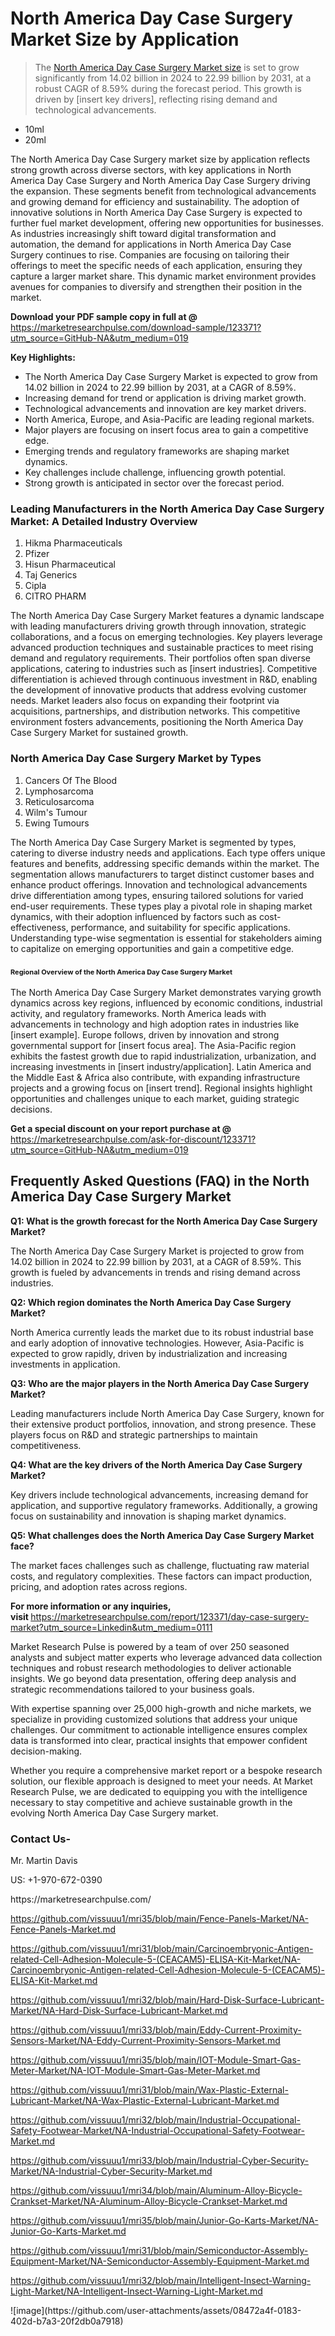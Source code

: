 <h1>North America Day Case Surgery Market&nbsp;Size by Application</h1><blockquote><p>The <a href="https://marketresearchpulse.com/download-sample/123371?utm_source=GitHub-NA&amp;utm_medium=019">North America Day Case Surgery Market size</a> is set to grow significantly from 14.02 billion in 2024 to 22.99 billion by 2031, at a robust CAGR of 8.59% during the forecast period. This growth is driven by [insert key drivers], reflecting rising demand and technological advancements.</p></blockquote><ul><li>10ml<li> 20ml</li></ul><p>The North America Day Case Surgery market size by application reflects strong growth across diverse sectors, with key applications in North America Day Case Surgery and North America Day Case Surgery driving the expansion. These segments benefit from technological advancements and growing demand for efficiency and sustainability. The adoption of innovative solutions in North America Day Case Surgery is expected to further fuel market development, offering new opportunities for businesses. As industries increasingly shift toward digital transformation and automation, the demand for applications in North America Day Case Surgery continues to rise. Companies are focusing on tailoring their offerings to meet the specific needs of each application, ensuring they capture a larger market share. This dynamic market environment provides avenues for companies to diversify and strengthen their position in the market.</p><p><strong>Download your PDF sample copy in full at @ </strong><a href="https://marketresearchpulse.com/download-sample/123371?utm_source=GitHub-NA&amp;utm_medium=019">https://marketresearchpulse.com/download-sample/123371?utm_source=GitHub-NA&amp;utm_medium=019</a></p><p><strong>Key Highlights: </strong></p><ul><li>The North America Day Case Surgery Market is expected to grow from 14.02 billion in 2024 to 22.99 billion by 2031, at a CAGR of 8.59%.</li><li>Increasing demand for trend or application is driving market growth.</li><li>Technological advancements and innovation are key market drivers.</li><li>North America, Europe, and Asia-Pacific are leading regional markets.</li><li>Major players are focusing on insert focus area to gain a competitive edge.</li><li>Emerging trends and regulatory frameworks are shaping market dynamics.</li><li>Key challenges include challenge, influencing growth potential.</li><li>Strong growth is anticipated in sector over the forecast period.</li></ul><h3>Leading Manufacturers in the North America Day Case Surgery Market: A Detailed Industry Overview</h3><ol><li>Hikma Pharmaceuticals</li><li>Pfizer</li><li>Hisun Pharmaceutical</li><li>Taj Generics</li><li>Cipla</li><li>CITRO PHARM</li></ol><div class="flex max-w-full flex-col flex-grow"><div class="min-h-8 text-message flex w-full flex-col items-end gap-2 whitespace-normal break-words [.text-message+&amp;]:mt-5" dir="auto" data-message-author-role="assistant" data-message-id="fd8432e4-4910-450d-b182-61b7bfb0a01f" data-message-model-slug="gpt-4o"><div class="flex w-full flex-col gap-1 empty:hidden first:pt-[3px]"><div class="markdown prose w-full break-words dark:prose-invert light"><p>The North America Day Case Surgery Market features a dynamic landscape with leading manufacturers driving growth through innovation, strategic collaborations, and a focus on emerging technologies. Key players leverage advanced production techniques and sustainable practices to meet rising demand and regulatory requirements. Their portfolios often span diverse applications, catering to industries such as [insert industries]. Competitive differentiation is achieved through continuous investment in R&amp;D, enabling the development of innovative products that address evolving customer needs. Market leaders also focus on expanding their footprint via acquisitions, partnerships, and distribution networks. This competitive environment fosters advancements, positioning the North America Day Case Surgery Market for sustained growth.</p></div></div></div></div><h3>North America Day Case Surgery Market by Types</h3><ol><li>Cancers Of The Blood<li> Lymphosarcoma<li> Reticulosarcoma<li> Wilm's Tumour<li> Ewing Tumours</li></ol><div class="flex max-w-full flex-col flex-grow"><div class="min-h-8 text-message flex w-full flex-col items-end gap-2 whitespace-normal break-words [.text-message+&amp;]:mt-5" dir="auto" data-message-author-role="assistant" data-message-id="084470be-0bb7-4664-bddf-5156b4f41249" data-message-model-slug="gpt-4o-mini"><div class="flex w-full flex-col gap-1 empty:hidden first:pt-[3px]"><div class="markdown prose w-full break-words dark:prose-invert light"><p>The North America Day Case Surgery Market is segmented by types, catering to diverse industry needs and applications. Each type offers unique features and benefits, addressing specific demands within the market. The segmentation allows manufacturers to target distinct customer bases and enhance product offerings. Innovation and technological advancements drive differentiation among types, ensuring tailored solutions for varied end-user requirements. These types play a pivotal role in shaping market dynamics, with their adoption influenced by factors such as cost-effectiveness, performance, and suitability for specific applications. Understanding type-wise segmentation is essential for stakeholders aiming to capitalize on emerging opportunities and gain a competitive edge.</p></div></div></div></div><h3><span style="font-size: 11px;">Regional Overview of the North America Day Case Surgery Market</span></h3><div class="flex max-w-full flex-col flex-grow"><div class="min-h-8 text-message flex w-full flex-col items-end gap-2 whitespace-normal break-words [.text-message+&amp;]:mt-5" dir="auto" data-message-author-role="assistant" data-message-id="e9038762-ce64-4e30-91c9-9bd413514231" data-message-model-slug="gpt-4o-mini"><div class="flex w-full flex-col gap-1 empty:hidden first:pt-[3px]"><div class="markdown prose w-full break-words dark:prose-invert light"><p>The North America Day Case Surgery Market demonstrates varying growth dynamics across key regions, influenced by economic conditions, industrial activity, and regulatory frameworks. North America leads with advancements in technology and high adoption rates in industries like [insert example]. Europe follows, driven by innovation and strong governmental support for [insert focus area]. The Asia-Pacific region exhibits the fastest growth due to rapid industrialization, urbanization, and increasing investments in [insert industry/application]. Latin America and the Middle East &amp; Africa also contribute, with expanding infrastructure projects and a growing focus on [insert trend]. Regional insights highlight opportunities and challenges unique to each market, guiding strategic decisions.</p></div></div></div></div><p><strong>Get a special discount on your report purchase at @ </strong><a href="https://marketresearchpulse.com/ask-for-discount/123371?utm_source=GitHub-NA&amp;utm_medium=019">https://marketresearchpulse.com/ask-for-discount/123371?utm_source=GitHub-NA&amp;utm_medium=019</a></p><h2>Frequently Asked Questions (FAQ) in the North America Day Case Surgery Market</h2><p><strong>Q1: What is the growth forecast for the North America Day Case Surgery Market?</strong></p><p>The North America Day Case Surgery Market is projected to grow from 14.02 billion in 2024 to 22.99 billion by 2031, at a CAGR of 8.59%. This growth is fueled by advancements in trends and rising demand across industries.</p><p><strong>Q2: Which region dominates the North America Day Case Surgery Market?</strong></p><p>North America currently leads the market due to its robust industrial base and early adoption of innovative technologies. However, Asia-Pacific is expected to grow rapidly, driven by industrialization and increasing investments in application.</p><p><strong>Q3: Who are the major players in the North America Day Case Surgery Market?</strong></p><p>Leading manufacturers include North America Day Case Surgery, known for their extensive product portfolios, innovation, and strong presence. These players focus on R&amp;D and strategic partnerships to maintain competitiveness.</p><p><strong>Q4: What are the key drivers of the North America Day Case Surgery Market?</strong></p><p>Key drivers include technological advancements, increasing demand for application, and supportive regulatory frameworks. Additionally, a growing focus on sustainability and innovation is shaping market dynamics.</p><p><strong>Q5: What challenges does the North America Day Case Surgery Market face?</strong></p><p>The market faces challenges such as challenge, fluctuating raw material costs, and regulatory complexities. These factors can impact production, pricing, and adoption rates across regions.</p><p><strong>For more information or any inquiries, visit&nbsp;</strong><a href="https://marketresearchpulse.com/report/123371/day-case-surgery-market?utm_source=Linkedin&utm_medium=0111">https://marketresearchpulse.com/report/123371/day-case-surgery-market?utm_source=Linkedin&utm_medium=0111</a></p><p>Market Research Pulse is powered by a team of over 250 seasoned analysts and subject matter experts who leverage advanced data collection techniques and robust research methodologies to deliver actionable insights. We go beyond data presentation, offering deep analysis and strategic recommendations tailored to your business goals.</p><p>With expertise spanning over 25,000 high-growth and niche markets, we specialize in providing customized solutions that address your unique challenges. Our commitment to actionable intelligence ensures complex data is transformed into clear, practical insights that empower confident decision-making.</p><p>Whether you require a comprehensive market report or a bespoke research solution, our flexible approach is designed to meet your needs. At Market Research Pulse, we are dedicated to equipping you with the intelligence necessary to stay competitive and achieve sustainable growth in the evolving North America Day Case Surgery market.</p><h3><strong>Contact Us-</strong></h3><p>Mr. Martin Davis</p><p>US: +1-970-672-0390</p><p>https://marketresearchpulse.com/</p><p><a href="https://github.com/vissuuu1/mri35/blob/main/Fence-Panels-Market/NA-Fence-Panels-Market.md">https://github.com/vissuuu1/mri35/blob/main/Fence-Panels-Market/NA-Fence-Panels-Market.md</a></p><p><a href="https://github.com/vissuuu1/mri31/blob/main/Carcinoembryonic-Antigen-related-Cell-Adhesion-Molecule-5-(CEACAM5)-ELISA-Kit-Market/NA-Carcinoembryonic-Antigen-related-Cell-Adhesion-Molecule-5-(CEACAM5)-ELISA-Kit-Market.md">https://github.com/vissuuu1/mri31/blob/main/Carcinoembryonic-Antigen-related-Cell-Adhesion-Molecule-5-(CEACAM5)-ELISA-Kit-Market/NA-Carcinoembryonic-Antigen-related-Cell-Adhesion-Molecule-5-(CEACAM5)-ELISA-Kit-Market.md</a></p><p><a href="https://github.com/vissuuu1/mri32/blob/main/Hard-Disk-Surface-Lubricant-Market/NA-Hard-Disk-Surface-Lubricant-Market.md">https://github.com/vissuuu1/mri32/blob/main/Hard-Disk-Surface-Lubricant-Market/NA-Hard-Disk-Surface-Lubricant-Market.md</a></p><p><a href="https://github.com/vissuuu1/mri33/blob/main/Eddy-Current-Proximity-Sensors-Market/NA-Eddy-Current-Proximity-Sensors-Market.md">https://github.com/vissuuu1/mri33/blob/main/Eddy-Current-Proximity-Sensors-Market/NA-Eddy-Current-Proximity-Sensors-Market.md</a></p><p><a href="https://github.com/vissuuu1/mri35/blob/main/IOT-Module-Smart-Gas-Meter-Market/NA-IOT-Module-Smart-Gas-Meter-Market.md">https://github.com/vissuuu1/mri35/blob/main/IOT-Module-Smart-Gas-Meter-Market/NA-IOT-Module-Smart-Gas-Meter-Market.md</a></p><p><a href="https://github.com/vissuuu1/mri31/blob/main/Wax-Plastic-External-Lubricant-Market/NA-Wax-Plastic-External-Lubricant-Market.md">https://github.com/vissuuu1/mri31/blob/main/Wax-Plastic-External-Lubricant-Market/NA-Wax-Plastic-External-Lubricant-Market.md</a></p><p><a href="https://github.com/vissuuu1/mri32/blob/main/Industrial-Occupational-Safety-Footwear-Market/NA-Industrial-Occupational-Safety-Footwear-Market.md">https://github.com/vissuuu1/mri32/blob/main/Industrial-Occupational-Safety-Footwear-Market/NA-Industrial-Occupational-Safety-Footwear-Market.md</a></p><p><a href="https://github.com/vissuuu1/mri33/blob/main/Industrial-Cyber-Security-Market/NA-Industrial-Cyber-Security-Market.md">https://github.com/vissuuu1/mri33/blob/main/Industrial-Cyber-Security-Market/NA-Industrial-Cyber-Security-Market.md</a></p><p><a href="https://github.com/vissuuu1/mri34/blob/main/Aluminum-Alloy-Bicycle-Crankset-Market/NA-Aluminum-Alloy-Bicycle-Crankset-Market.md">https://github.com/vissuuu1/mri34/blob/main/Aluminum-Alloy-Bicycle-Crankset-Market/NA-Aluminum-Alloy-Bicycle-Crankset-Market.md</a></p><p><a href="https://github.com/vissuuu1/mri35/blob/main/Junior-Go-Karts-Market/NA-Junior-Go-Karts-Market.md">https://github.com/vissuuu1/mri35/blob/main/Junior-Go-Karts-Market/NA-Junior-Go-Karts-Market.md</a></p><p><a href="https://github.com/vissuuu1/mri31/blob/main/Semiconductor-Assembly-Equipment-Market/NA-Semiconductor-Assembly-Equipment-Market.md">https://github.com/vissuuu1/mri31/blob/main/Semiconductor-Assembly-Equipment-Market/NA-Semiconductor-Assembly-Equipment-Market.md</a></p><p><a href="https://github.com/vissuuu1/mri32/blob/main/Intelligent-Insect-Warning-Light-Market/NA-Intelligent-Insect-Warning-Light-Market.md">https://github.com/vissuuu1/mri32/blob/main/Intelligent-Insect-Warning-Light-Market/NA-Intelligent-Insect-Warning-Light-Market.md</a></p>
![image](https://github.com/user-attachments/assets/08472a4f-0183-402d-b7a3-20f2db0a7918)
